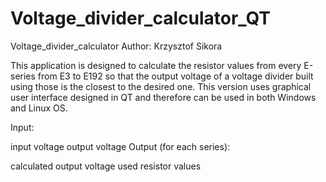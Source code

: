 # Voltage_divider_calculator_QT
Voltage_divider_calculator
Author: Krzysztof Sikora

This application is designed to calculate the resistor values from every E-series from E3 to E192 so that the output voltage of a voltage divider
built using those is the closest to the desired one.
This version uses graphical user interface designed in QT and therefore can be used in both Windows and Linux OS.

Input:

input voltage
output voltage
Output (for each series):

calculated output voltage
used resistor values
